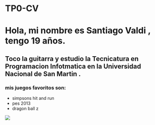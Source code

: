 # TP0-CV


# Hola, mi nombre es **Santiago Valdi** , tengo 19 años.
## Toco la guitarra y estudio la **Tecnicatura en Programacion Infotmatica en la Universidad Nacional de San Martin** .
### mis juegos favoritos son:
- simpsons hit and run
- pes 2013
- dragon ball z 

![](https://www.google.com/url?sa=i&url=https%3A%2F%2Fes.ign.com%2Fthe-simpsons-hit-run%2F175628%2Fnews%2Fremasterizan-the-simpsons-hit-run-con-unreal-engine-y-el-creador-original-queda-impresionado&psig=AOvVaw3TOF13I3hFGUw2NZCsR2yq&ust=1723754303306000&source=images&cd=vfe&opi=89978449&ved=0CBQQjRxqFwoTCPCNsair9YcDFQAAAAAdAAAAABAn)